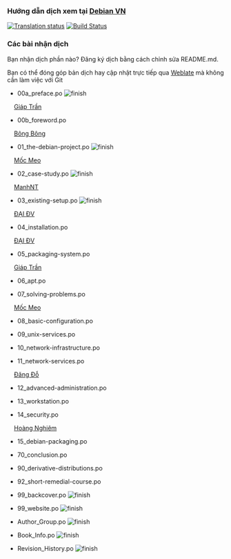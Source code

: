 ### Hướng dẫn dịch xem tại [Debian VN](https://debian-vn.github.io/2016/04/huong-dan-dong-gop-ban-dich-debian-handbook.html)
[![Translation status](https://hosted.weblate.org/widgets/debian-handbook/vi/svg-badge.svg)](https://hosted.weblate.org/engage/debian-handbook/vi/?utm_source=widget)
[![Build Status](https://travis-ci.org/Debian-VN/debian-handbook.svg?branch=master)](https://travis-ci.org/Debian-VN/debian-handbook)
### Các bài nhận dịch
Bạn nhận dịch phần nào? Đăng ký dịch bằng cách chỉnh sửa README.md.

Bạn có thể đóng góp bản dịch hay cập nhật trực tiếp qua [Weblate](https://hosted.weblate.org/languages/vi/debian-handbook) mà không cần làm việc với Git

- 00a_preface.po ![finish](http://i.imgur.com/dhvg7Gd.png)

    [Giáp Trần](https://github.com/TxGVNN)

- 00b_foreword.po

    [Bông Bông](https://github.com/MathenJee)

- 01_the-debian-project.po ![finish](http://i.imgur.com/dhvg7Gd.png)

    [Mốc Meo](https://github.com/mocmeo)

- 02_case-study.po ![finish](http://i.imgur.com/dhvg7Gd.png)

     [ManhNT](https://github.com/zer0-x)

- 03_existing-setup.po ![finish](http://i.imgur.com/dhvg7Gd.png)

    [ĐẠI ĐV](https://github.com/daikk115)

- 04_installation.po

    [ĐẠI ĐV](https://github.com/daikk115)

- 05_packaging-system.po

    [Giáp Trần](https://github.com/TxGVNN)

- 06_apt.po


- 07_solving-problems.po

    [Mốc Meo](https://github.com/mocmeo)

- 08_basic-configuration.po


- 09_unix-services.po


- 10_network-infrastructure.po


- 11_network-services.po

    [Đăng Đỗ](https://github.com/dnhdang94)


- 12_advanced-administration.po


- 13_workstation.po


- 14_security.po

    [Hoàng Nghiêm](https://github.com/hoangktmm)


- 15_debian-packaging.po


- 70_conclusion.po


- 90_derivative-distributions.po


- 92_short-remedial-course.po


- 99_backcover.po ![finish](http://i.imgur.com/dhvg7Gd.png)


- 99_website.po ![finish](http://i.imgur.com/dhvg7Gd.png)


- Author_Group.po ![finish](http://i.imgur.com/dhvg7Gd.png)


- Book_Info.po ![finish](http://i.imgur.com/dhvg7Gd.png)


- Revision_History.po ![finish](http://i.imgur.com/dhvg7Gd.png)
